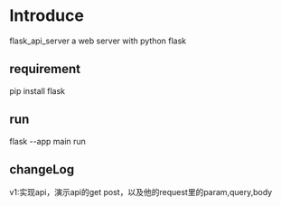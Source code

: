 # Introduce
flask_api_server
a web server with python flask

## requirement
pip install flask

## run
flask --app main run

## changeLog
v1:实现api，演示api的get post，以及他的request里的param,query,body